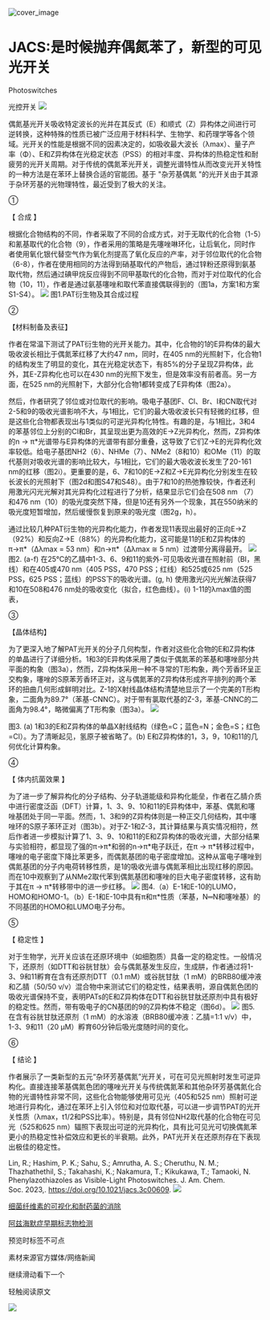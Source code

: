 ﻿![cover_image](https://mmbiz.qpic.cn/mmbiz_png/wzBk7nZmzgoY215u6EQNmLKUse8Aian4ITslrwvcefibYIqiceVQkcQ1an6zGlSHZfI4ZL98zTztsicQs4XUxbxduw/0?wx_fmt=png) 

#  JACS:是时候抛弃偶氮苯了，新型的可见光开关 
 


Photoswitches

光控开关
![](../asset/2023-12-23_cb244b1b22585fc68937d74779cfcc26_0.gif)

偶氮基光开关吸收特定波长的光并在其反式（E）和顺式（Z）异构体之间进行可逆转换，这种特殊的性质已被广泛应用于材料科学、生物学、和药理学等各个领域。光开关的性能是根据不同的因素决定的，如吸收最大波长（λmax）、量子产率（Φ）、E和Z异构体在光稳定状态（PSS）的相对丰度、异构体的热稳定性和耐疲劳的光开关周期。对于传统的偶氮苯光开关，调整光谱特性从而改变光开关特性的一种方法是在苯环上替换合适的官能团。基于 "杂芳基偶氮 "的光开关由于其源于杂环芳基的光物理特性，最近受到了极大的关注。

①

【 合成 】

根据化合物结构的不同，作者采取了不同的合成方式，对于无取代的化合物（1-5）和氰基取代的化合物（9），作者采用的策略是先噻唑啉环化，让后氧化，同时作者使用氧化银代替空气作为氧化剂提高了氧化反应的产率，对于邻位取代的化合物（6-8），作者在使用相同的方法得到硝基取代的产物后，通过锌粉还原得到氨基取代物，然后通过碘甲烷反应得到不同甲基取代的化合物，而对于对位取代的化合物（10，11），作者是通过氨基噻唑和取代苯直接偶联得到的（图1a，方案1和方案S1-S4）。
![](../asset/2023-12-23_3e4e7d3191796ec300cd6741071e93b9_1.png)
图1.PAT衍生物及其合成过程

②

【材料制备及表征】

作者在常温下测试了PAT衍生物的光开关能力。其中，化合物的1的E异构体的最大吸收波长相比于偶氮苯红移了大约47 nm，同时，在405 nm的光照射下，化合物1的结构发生了明显的变化，其在光稳定状态下，有85%的分子呈现Z异构体，此外，其E-Z异构化也可以在430 nm的光照下发生，但是效率没有前者高。另一方面，在525 nm的光照射下，大部分化合物1都转变成了E异构体（图2a）。

然后，作者研究了邻位或对位取代的影响。吸电子基团F、Cl、Br、I和CN取代对2-5和9的吸收光谱影响不大，与1相比，它们的最大吸收波长只有轻微的红移，但是这些化合物都表现出与1类似的可逆光异构化特性。有趣的是，与1相比，3和4的苯基邻位上分别的Cl和Br，其呈现出更为高效的E→Z光异构化，然而，Z异构体的n → π\*光谱带与E异构体的光谱带有部分重叠，这导致了它们Z→E的光异构化效率较低。给电子基团NH2（6）、NHMe（7）、NMe2（8和10）和OMe（11）的取代基则对吸收光谱的影响比较大，与1相比，它们的最大吸收波长发生了20-161 nm的红移（图2i）。更重要的是，6、7和10的E→Z和Z→E光异构化分别发生在较长波长的光照射下（图2d和图S47和S48）。由于7和10的热弛豫较快，作者还利用激光闪光光解对其光异构化过程进行了分析，结果显示它们会在508 nm （7）和476 nm（10）的吸光度突然下降，但是10还有另外一个现象，其在550纳米的吸光度短暂增加，然后缓慢恢复到原来的吸光度（图2g，h）。

通过比较几种PAT衍生物的光异构化能力，作者发现11表现出最好的正向E→Z（92%）和反向Z→E（88%）的光异构化能力，这可能是11的E和Z异构体的π→π\*（Δλmax = 53 nm）和n→π\*（Δλmax ≅ 5 nm）过渡带分离得最开。
![](../asset/2023-12-23_aead1ea2c5d65ee8350dce3f512f10dc_2.gif)
图2. (a-f) 在25°C的乙腈中1-3、6、9和11的紫外-可见吸收光谱在照射前（BI，黑线）和在405或470 nm（405 PSS，470 PSS；红线）和525或625 nm（525 PSS，625 PSS；蓝线）的PSS下的吸收光谱。(g, h) 使用激光闪光光解法获得7和10在508和476 nm处的吸收变化（拟合，红色曲线）。(i) 1-11的λmax值的图表，

③

【晶体结构】

为了更深入地了解PAT光开关的分子几何构型，作者对这些化合物的E和Z异构体的单晶进行了详细分析。1和3的E异构体采用了类似于偶氮苯的苯基和噻唑部分共平面的构象（图3a），然而，Z异构体采用一种不寻常的T形构象，两个芳香环呈正交构象，噻唑的S原苯芳香环正对，这与偶氮苯的Z异构体形成齐平排列的两个苯环的扭曲几何形成鲜明对比。Z-1的X射线晶体结构清楚地显示了一个完美的T形构象，二面角为89.7°（苯基-CNNC）。对于带有氯取代基的Z-3，苯基-CNNC的二面角为98.4°，略微偏离了T形构象（图3a）。
![](../asset/2023-12-23_fee8d5903bf633b0772ce614b2692006_3.gif)

图3. (a) 1和3的E和Z异构体的单晶X射线结构（绿色=C；蓝色=N；金色=S；红色=Cl）。为了清晰起见，氢原子被省略了。(b) E和Z异构体的1，3，9，10和11的几何优化计算构象。

④

【 体内抗菌效果 】

为了进一步了解异构化的分子结构、分子轨道能级和异构化能垒，作者在乙腈介质中进行密度泛函（DFT）计算，1、3、9、10和11的E异构体中，苯基、偶氮和噻唑基团处于同一平面。然而，1、3和9的Z异构体则是一种正交几何结构，其中噻唑环的S原子苯环正对（图3b）。对于Z-1和Z-3，其计算结果与真实情况相符，然后作者进一步模拟计算了1、3、9、10和11的E和Z异构体的吸收光谱，大部分结果与实验相符，都显现了强的π→π\*和弱的n→π\*电子跃迁，在π → π\*转移过程中，噻唑的电子密度下降比苯更多，而偶氮基团的电子密度增加。这种从富电子噻唑到偶氮基团的分子内电荷转移性质，是1的吸收光谱与偶氮苯相比出现红移的原因。而在10中观察到了从NMe2取代苯到偶氮基团和噻唑的巨大电子密度转移，这有助于其在π → π\*转移带中的进一步红移。
![](../asset/2023-12-23_f86a1145381d4348ad29685a8aca26cd_4.gif)
图4.（a）E-1和E-10的LUMO，HOMO和HOMO-1。（b）E-1和E-10中具有π和π\*性质（苯基，N═N和噻唑基）的不同基团的HOMO和LUMO电子分布。

⑤

【 稳定性 】

对于生物学，光开关应该在还原环境中（如细胞质）具备一定的稳定性。一般情况下，还原剂（如DTT和谷胱甘肽）会与偶氮基发生反应，生成肼，作者通过将1-3、9和11孵育在含有还原剂DTT（0.1 mM）或谷胱甘肽（1 mM）的BRB80缓冲液和乙腈（50/50 v/v）混合物中来测试它们的稳定性，结果表明，源自偶氮色团的吸收光谱保持不变，表明PATs的E和Z异构体在DTT和谷胱甘肽还原剂中具有极好的稳定性。然而，带有吸电子的CN基团的9的Z异构体不稳定（图6d）。
![](../asset/2023-12-23_f5f9ea3978a3b96bbbc3534fd5d69a17_5.gif)
图5. 在含有谷胱甘肽还原剂（1 mM）的水溶液（BRB80缓冲液：乙腈=1:1 v/v）中，1-3、9和11（20 μM）孵育60分钟后吸光度随时间的变化。

⑥

【 结论 】

作者展示了一类新型的五元“杂环芳基偶氮”光开关，可在可见光照射时发生可逆异构化。直接连接苯基偶氮色团的噻唑光开关与传统偶氮苯和其他杂环芳基偶氮化合物的光谱特性非常不同，这些化合物能够使用可见光（405和525 nm）照射可逆地进行异构化，通过在苯环上引入邻位和对位取代基，可以进一步调节PAT的光开关性质（λmax，t1/2和PSS比率）。特别是，具有邻位NH2取代基的化合物在可见光（525和625 nm）辐照下表现出可逆的光异构化，具有比可见光可切换偶氮苯更小的热稳定性补偿效应和更长的半衰期。此外，PAT光开关在还原剂存在下表现出极佳的稳定性。

Lin, R.; Hashim, P. K.; Sahu, S.; Amrutha, A. S.; Cheruthu, N. M.; Thazhathethil, S.; Takahashi, K.; Nakamura, T.; Kikukawa, T.; Tamaoki, N. Phenylazothiazoles as Visible-Light Photoswitches. J. Am. Chem. Soc. 2023,. https://doi.org/10.1021/jacs.3c00609.
![](../asset/2023-12-23_eb46ebd50de486a852e98de208de520d_6.png)


[细菌纤维素的可视化和耐药菌的消除](http://mp.weixin.qq.com/s?__biz=MzkzOTI1OTMwNg==&amp;mid=2247483811&amp;idx=1&amp;sn=497b8c4b0ff461323fb2e1c24e03312e&amp;chksm=c2f2e566f5856c702e030d1f5c01ae034d7ddc9705f2b363e6eca0c9e6e8e7f9a07fb30b0e09&amp;scene=21#wechat_redirect)



[阿兹海默症早期标志物检测](http://mp.weixin.qq.com/s?__biz=MzkzOTI1OTMwNg==&amp;mid=2247483762&amp;idx=1&amp;sn=440a62325ac837766d790470b2feb1ad&amp;chksm=c2f2e5b7f5856ca11307adc886208ba8631f4e6d1aff91f790f0ebce02f346d7467e9532211e&amp;scene=21#wechat_redirect)

预览时标签不可点

素材来源官方媒体/网络新闻

  继续滑动看下一个 

 轻触阅读原文 

  ![](http://mmbiz.qpic.cn/mmbiz_png/wzBk7nZmzgq7v9Dg22Sz7VtfIJUOJaRx0AfgRtlrKZzKwOhTlicicAor2tvrgf1LUONnpYH3wKPRRrtL6nCvs0tQ/0?wx_fmt=png)  

